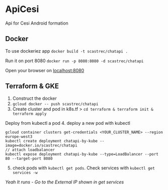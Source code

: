 # ApiCesi
Api for Cesi Android formation

## Docker
To use dockeriez app
`docker build -t scastrec/chatapi .`

Run it on port 8080
`docker run -p 8080:8080 -d scastrec/chatapi`

Open your browser on [localhost:8080](http://localhost:8080)

## Terraform & GKE
1. Construct the docker
2. `gcloud docker -- push scastrec/chatapi`
3. Create cluster and pod in k8s.tf > `cd terraform & terraform init & terraform apply`

Deploy from kubectl a pod
4. deploy a new pod with kubectl   
```
gcloud container clusters get-credentials <YOUR_CLUSTER_NAME> --region europe-west3
kubectl create deployment chatapi-by-kube --image=docker.io/scastrec/chatapi
// attach loadbalancer
kubectl expose deployment chatapi-by-kube --type=LoadBalancer --port 80 --target-port 8080

```
5. check pods with `kubectl get pods`. Check services with `kubectl get services -w`

*Yeah It runs - Go to the External IP shown in get services*





